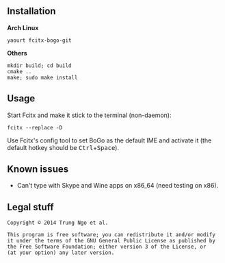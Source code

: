 ## Installation 

**Arch Linux**

```
yaourt fcitx-bogo-git
```

**Others**

```
mkdir build; cd build
cmake ..
make; sudo make install
```

[1]: https://github.com/BoGoEngine/bogo-python

## Usage

Start Fcitx and make it stick to the terminal (non-daemon):

```
fcitx --replace -D
```

Use Fcitx's config tool to set BoGo as the default IME and activate it
(the default hotkey should be <kbd>Ctrl</kbd>+<kbd>Space</kbd>).

## Known issues

- Can't type with Skype and Wine apps on x86_64 (need testing on x86).

## Legal stuff

    Copyright © 2014 Trung Ngo et al.

    This program is free software; you can redistribute it and/or modify
    it under the terms of the GNU General Public License as published by
    the Free Software Foundation; either version 3 of the License, or
    (at your option) any later version.
